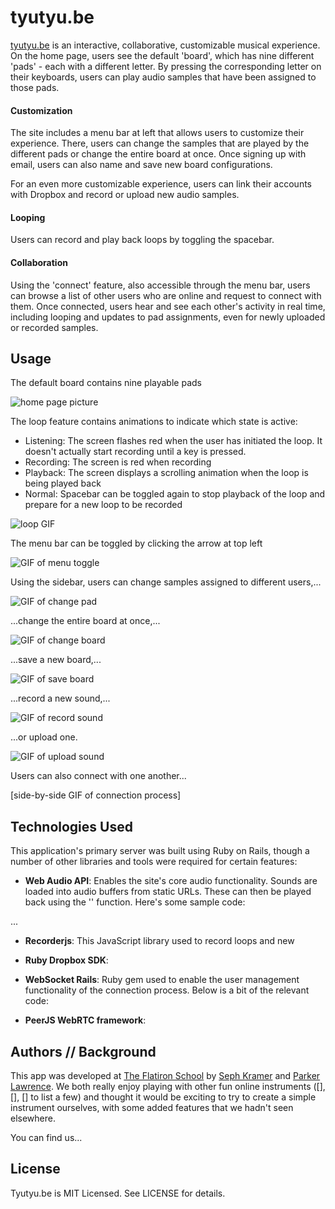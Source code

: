 # tyutyu.be

[tyutyu.be](http://www.tyutyu.be) is an interactive, collaborative, customizable musical experience. On the home page, users see the default 'board', which has nine different 'pads' - each with a different letter. By pressing the corresponding letter on their keyboards, users can play audio samples that have been assigned to those pads.

#### Customization

The site includes a menu bar at left that allows users to customize their experience. There, users can change the samples that are played by the different pads or change the entire board at once. Once signing up with email, users can also name and save new board configurations.

For an even more customizable experience, users can link their accounts with Dropbox and record or upload new audio samples.

#### Looping

Users can record and play back loops by toggling the spacebar.

#### Collaboration

Using the 'connect' feature, also accessible through the menu bar, users can browse a list of other users who are online and request to connect with them. Once connected, users hear and see each other's activity in real time, including looping and updates to pad assignments, even for newly uploaded or recorded samples.

## Usage

The default board contains nine playable pads

![home page picture](https://raw.githubusercontent.com/sephhh/tyutyu.be/master/readme_images/tyutyube%20home%20page.png)

The loop feature contains animations to indicate which state is active:

- Listening: The screen flashes red when the user has initiated the loop. It doesn't actually start recording until a key is pressed.
- Recording: The screen is red when recording
- Playback: The screen displays a scrolling animation when the loop is being played back
- Normal: Spacebar can be toggled again to stop playback of the loop and prepare for a new loop to be recorded

![loop GIF](https://raw.githubusercontent.com/sephhh/tyutyu.be/master/readme_images/tyutyube%20loop.gif)

The menu bar can be toggled by clicking the arrow at top left

![GIF of menu toggle](https://raw.githubusercontent.com/sephhh/tyutyu.be/master/readme_images/tyutyube%20menu%20screen.gif)

Using the sidebar, users can change samples assigned to different users,...

![GIF of change pad](https://raw.githubusercontent.com/sephhh/tyutyu.be/master/readme_images/tyutyube%20change%20pad.gif)

...change the entire board at once,...

![GIF of change board](https://raw.githubusercontent.com/sephhh/tyutyu.be/master/readme_images/tyutyube%20change%20board.gif)

...save a new board,...

![GIF of save board](https://raw.githubusercontent.com/sephhh/tyutyu.be/master/readme_images/tyutyube%20save%20board.gif)

...record a new sound,...

![GIF of record sound]()

...or upload one.

![GIF of upload sound](https://raw.githubusercontent.com/sephhh/tyutyu.be/master/readme_images/tyutyube%20upload%20sample.gif)

Users can also connect with one another...

[side-by-side GIF of connection process]

## Technologies Used

This application's primary server was built using Ruby on Rails, though a number of other libraries and tools were required for certain features:

- **Web Audio API**: Enables the site's core audio functionality. Sounds are loaded into audio buffers from static URLs. These can then be played back using the '' function. Here's some sample code:

...

- **Recorderjs**: This JavaScript library used to record loops and new

- **Ruby Dropbox SDK**:

- **WebSocket Rails**: Ruby gem used to enable the user management functionality of the connection process. Below is a bit of the relevant code:

- **PeerJS WebRTC framework**:

## Authors // Background

This app was developed at [The Flatiron School]() by [Seph Kramer]() and [Parker Lawrence](). We both really enjoy playing with other fun online instruments ([], [], [] to list a few) and thought it would be exciting to try to create a simple instrument ourselves, with some added features that we hadn't seen elsewhere.

You can find us...

## License

Tyutyu.be is MIT Licensed. See LICENSE for details.